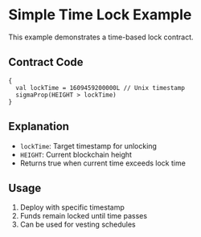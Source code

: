 # Simple Time Lock Example

This example demonstrates a time-based lock contract.

## Contract Code

```ergoscript
{
  val lockTime = 1609459200000L // Unix timestamp
  sigmaProp(HEIGHT > lockTime)
}
```

## Explanation

- `lockTime`: Target timestamp for unlocking
- `HEIGHT`: Current blockchain height
- Returns true when current time exceeds lock time

## Usage

1. Deploy with specific timestamp
2. Funds remain locked until time passes
3. Can be used for vesting schedules
